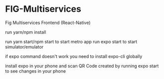 # FIG-Multiservices
Fig Multiservices Frontend (React-Native)

run yarn/npm install

run yarn start/npm start to start metro app
run expo start to start simulator/emulator

if expo command doesn't work you need to install expo-cli globally

install expo in your phone and scan QR Code created by running expo start to see changes in your phone